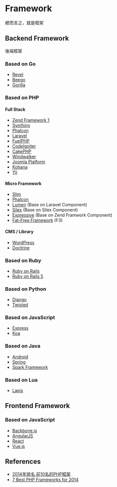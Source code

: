 Framework
=========

總而言之，就是框架

Backend Framework
-----------------

後端框架

### Based on Go

* [Revel](http://revel.github.io/)
* [Beego](http://beego.me/)
* [Gorilla](http://www.gorillatoolkit.org/)

### Based on PHP

#### Full Stack

* [Zend Framework 1](zf1/README.md)
* [Symfony](symfony/README.md)
* [Phalcon](phalcon/README.md)
* [Laravel](laravel/README.md)
* [FuelPHP](fuelphp/README.md)
* [CodeIgniter](codeigniter/README.md)
* [CakePHP](http://cakephp.org/)
* [Windwalker](http://windwalker.io/)
* [Joomla Platform](https://github.com/joomla/joomla-platform)
* [Kohana](http://kohanaframework.org/)
* [Yii](http://www.yiiframework.com/)

#### Micro Framework

* [Slim](slim/README.md)
* [Phalcon](phalcon/README.md)
* [Lumen](https://lumen.laravel.com/) (Base on Laravel Component)
* [Silex](silex/README.md) (Base on Silex Component)
* [Expressive](https://docs.zendframework.com/zend-expressive/) (Base on Zend Framwork Component)
* [Fat-Free Framework](https://fatfreeframework.com/) (F3)

#### CMS / Library

* [WordPress](http://wordpress.org/)
* [Doctrine](http://www.doctrine-project.org/)

### Based on Ruby

* [Ruby on Rails](ror/README.md)
* [Ruby on Rails 5](ror5/README.md)

### Based on Python

* [Django](django/README.md)
* [Twisted](https://twistedmatrix.com/trac/)

### Based on JavaScript

* [Express](express/README.md)
* [Koa](http://koajs.com/)

### Based on Java

* [Android](android/README.md)
* [Spring](https://spring.io/)
* [Spark Framework](http://sparkjava.com/)

### Based on Lua

* [Lapis](lapis/README.md)

Frontend Framework
------------------

### Based on JavaScript

* [Backbone.js](http://backbonejs.org)
* [AngularJS](https://angularjs.org)
* [React](https://facebook.github.io/react/)
* [Vue.js](https://vuejs.org/)

References
----------

* [2014年排名 前10名的PHP框架](http://tw-hkt.blogspot.tw/2014/06/2014-10php.html)
* [7 Best PHP Frameworks for 2014](https://www.tisindia.com/blog/7-best-php-frameworks-2014/)
